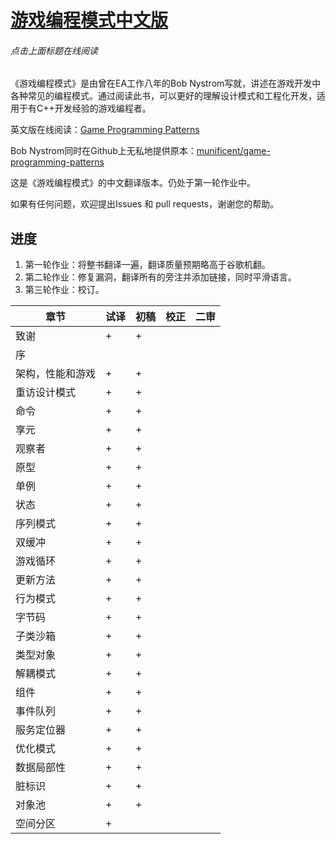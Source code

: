 # [游戏编程模式中文版](http://tkchushbm.github.io/Game-Programming-Patterns-CN/)
###### 点击上面标题在线阅读

《游戏编程模式》是由曾在EA工作八年的Bob Nystrom写就，讲述在游戏开发中各种常见的编程模式。通过阅读此书，可以更好的理解设计模式和工程化开发，适用于有C++开发经验的游戏编程者。

英文版在线阅读：[Game Programming Patterns](http://gameprogrammingpatterns.com/)

Bob Nystrom同时在Github上无私地提供原本：[munificent/game-programming-patterns](https://github.com/munificent/game-programming-patterns)

这是《游戏编程模式》的中文翻译版本。仍处于第一轮作业中。

如果有任何问题，欢迎提出Issues 和 pull requests，谢谢您的帮助。

## 进度

1. 第一轮作业：将整书翻译一遍，翻译质量预期略高于谷歌机翻。
2. 第二轮作业：修复漏洞，翻译所有的旁注并添加链接，同时平滑语言。
3. 第三轮作业：校订。

|章节|试译|初稿|校正|二审|
|----|----|----|----|----|
| 致谢 | + | + |
| 序 |  | | |
| 架构，性能和游戏 | + | + |
| 重访设计模式 | + | + |
| 命令 | + | + |
| 享元 | + | + |
| 观察者 | + | + |
| 原型 | + | + |
| 单例 | + | + |
| 状态 | + | + |
| 序列模式 | + | + |
| 双缓冲 | + | + |
| 游戏循环 | + | + |
| 更新方法 | + | + |
| 行为模式 | + | + |
| 字节码 | + | + |
| 子类沙箱 | + | + |
| 类型对象 | + | + |
| 解耦模式 | + | + |
| 组件 | + | + |
| 事件队列 | + | + |
| 服务定位器 | + | + |
| 优化模式 | + | + |
| 数据局部性 | + | + |
| 脏标识 | + | + |
| 对象池 | + | + |
| 空间分区 | + | |
